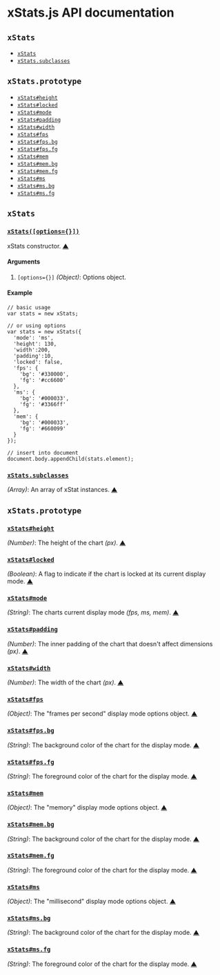 # xStats.js API documentation

<!-- div -->
<!-- div -->
## `xStats`
* [`xStats`](#xStats)
* [`xStats.subclasses`](#xStats.subclasses)
<!-- /div -->
<!-- div -->
## `xStats.prototype`
* [`xStats#height`](#xStats:height)
* [`xStats#locked`](#xStats:locked)
* [`xStats#mode`](#xStats:mode)
* [`xStats#padding`](#xStats:padding)
* [`xStats#width`](#xStats:width)
* [`xStats#fps`](#xStats:fps)
* [`xStats#fps.bg`](#xStats:fps.bg)
* [`xStats#fps.fg`](#xStats:fps.fg)
* [`xStats#mem`](#xStats:mem)
* [`xStats#mem.bg`](#xStats:mem.bg)
* [`xStats#mem.fg`](#xStats:mem.fg)
* [`xStats#ms`](#xStats:ms)
* [`xStats#ms.bg`](#xStats:ms.bg)
* [`xStats#ms.fg`](#xStats:ms.fg)
<!-- /div -->
<!-- /div -->


<!-- div -->
<!-- div -->
## `xStats`
<!-- div -->
### <a id="xStats" href="https://github.com/jdalton/xstats.js/blob/master/xstats.js#L303" title="View in source">`xStats([options={}])`</a>
xStats constructor.
[&#9650;][1]

#### Arguments
1. `[options={}]` *(Object)*: Options object.

#### Example
    // basic usage
    var stats = new xStats;

    // or using options
    var stats = new xStats({
      'mode': 'ms',
      'height': 130,
      'width':200,
      'padding':10,
      'locked': false,
      'fps': {
        'bg': '#330000',
        'fg': '#cc6600'
      },
      'ms': {
        'bg': '#000033',
        'fg': '#3366ff'
      },
      'mem': {
        'bg': '#000033',
        'fg': '#660099'
      }
    });

    // insert into document
    document.body.appendChild(stats.element);
<!-- /div -->

<!-- div -->
### <a id="xStats.subclasses" href="https://github.com/jdalton/xstats.js/blob/master/xstats.js#L371" title="View in source">`xStats.subclasses`</a>
*(Array)*: An array of xStat instances.
[&#9650;][1]
<!-- /div -->
<!-- /div -->


<!-- div -->
## `xStats.prototype`
<!-- div -->
### <a id="xStats:height" href="https://github.com/jdalton/xstats.js/blob/master/xstats.js#L380" title="View in source">`xStats#height`</a>
*(Number)*: The height of the chart *(px)*.
[&#9650;][1]
<!-- /div -->

<!-- div -->
### <a id="xStats:locked" href="https://github.com/jdalton/xstats.js/blob/master/xstats.js#L401" title="View in source">`xStats#locked`</a>
*(Boolean)*: A flag to indicate if the chart is locked at its current display mode.
[&#9650;][1]
<!-- /div -->

<!-- div -->
### <a id="xStats:mode" href="https://github.com/jdalton/xstats.js/blob/master/xstats.js#L408" title="View in source">`xStats#mode`</a>
*(String)*: The charts current display mode *(fps, ms, mem)*.
[&#9650;][1]
<!-- /div -->

<!-- div -->
### <a id="xStats:padding" href="https://github.com/jdalton/xstats.js/blob/master/xstats.js#L394" title="View in source">`xStats#padding`</a>
*(Number)*: The inner padding of the chart that doesn't affect dimensions *(px)*.
[&#9650;][1]
<!-- /div -->

<!-- div -->
### <a id="xStats:width" href="https://github.com/jdalton/xstats.js/blob/master/xstats.js#L387" title="View in source">`xStats#width`</a>
*(Number)*: The width of the chart *(px)*.
[&#9650;][1]
<!-- /div -->

<!-- div -->
### <a id="xStats:fps" href="https://github.com/jdalton/xstats.js/blob/master/xstats.js#L415" title="View in source">`xStats#fps`</a>
*(Object)*: The "frames per second" display mode options object.
[&#9650;][1]
<!-- /div -->

<!-- div -->
### <a id="xStats:fps.bg" href="https://github.com/jdalton/xstats.js/blob/master/xstats.js#L422" title="View in source">`xStats#fps.bg`</a>
*(String)*: The background color of the chart for the display mode.
[&#9650;][1]
<!-- /div -->

<!-- div -->
### <a id="xStats:fps.fg" href="https://github.com/jdalton/xstats.js/blob/master/xstats.js#L429" title="View in source">`xStats#fps.fg`</a>
*(String)*: The foreground color of the chart for the display mode.
[&#9650;][1]
<!-- /div -->

<!-- div -->
### <a id="xStats:mem" href="https://github.com/jdalton/xstats.js/blob/master/xstats.js#L459" title="View in source">`xStats#mem`</a>
*(Object)*: The "memory" display mode options object.
[&#9650;][1]
<!-- /div -->

<!-- div -->
### <a id="xStats:mem.bg" href="https://github.com/jdalton/xstats.js/blob/master/xstats.js#L466" title="View in source">`xStats#mem.bg`</a>
*(String)*: The background color of the chart for the display mode.
[&#9650;][1]
<!-- /div -->

<!-- div -->
### <a id="xStats:mem.fg" href="https://github.com/jdalton/xstats.js/blob/master/xstats.js#L473" title="View in source">`xStats#mem.fg`</a>
*(String)*: The foreground color of the chart for the display mode.
[&#9650;][1]
<!-- /div -->

<!-- div -->
### <a id="xStats:ms" href="https://github.com/jdalton/xstats.js/blob/master/xstats.js#L437" title="View in source">`xStats#ms`</a>
*(Object)*: The "millisecond" display mode options object.
[&#9650;][1]
<!-- /div -->

<!-- div -->
### <a id="xStats:ms.bg" href="https://github.com/jdalton/xstats.js/blob/master/xstats.js#L444" title="View in source">`xStats#ms.bg`</a>
*(String)*: The background color of the chart for the display mode.
[&#9650;][1]
<!-- /div -->

<!-- div -->
### <a id="xStats:ms.fg" href="https://github.com/jdalton/xstats.js/blob/master/xstats.js#L451" title="View in source">`xStats#ms.fg`</a>
*(String)*: The foreground color of the chart for the display mode.
[&#9650;][1]
<!-- /div -->
<!-- /div -->
<!-- /div -->

  [1]: #readme "Jump back to the TOC."